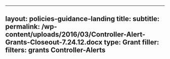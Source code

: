 
---
layout: policies-guidance-landing
title: 
subtitle: 
permalink: /wp-content/uploads/2016/03/Controller-Alert-Grants-Closeout-7.24.12.docx
type: Grant
filler: 
filters: grants Controller-Alerts
---

<a href="{{ site.baseurl }}/wp-content/uploads/2016/03/Controller-Alert-Grants-Closeout-7.24.12.docx"></a>